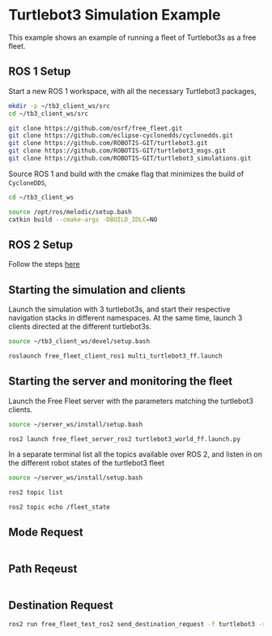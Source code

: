 # Turtlebot3 Simulation Example

This example shows an example of running a fleet of Turtlebot3s as a free fleet.

## ROS 1 Setup

Start a new ROS 1 workspace, with all the necessary Turtlebot3 packages,

```bash
mkdir -p ~/tb3_client_ws/src
cd ~/tb3_client_ws/src

git clone https://github.com/osrf/free_fleet.git
git clone https://github.com/eclipse-cyclonedds/cyclonedds.git
git clone https://github.com/ROBOTIS-GIT/turtlebot3.git
git clone https://github.com/ROBOTIS-GIT/turtlebot3_msgs.git
git clone https://github.com/ROBOTIS-GIT/turtlebot3_simulations.git
```

Source ROS 1 and build with the cmake flag that minimizes the build of `CycloneDDS`,

```bash
cd ~/tb3_client_ws

source /opt/ros/melodic/setup.bash
catkin build --cmake-args -DBUILD_IDLC=NO
```

## ROS 2 Setup

Follow the steps [here](server.md)

## Starting the simulation and clients

Launch the simulation with 3 turtlebot3s, and start their respective navigation stacks in different namespaces. At the same time, launch 3 clients directed at the different turtlebot3s.

```bash
source ~/tb3_client_ws/devel/setup.bash

roslaunch free_fleet_client_ros1 multi_turtlebot3_ff.launch
```

## Starting the server and monitoring the fleet

Launch the Free Fleet server with the parameters matching the turtlebot3 clients.

```bash
source ~/server_ws/install/setup.bash

ros2 launch free_fleet_server_ros2 turtlebot3_world_ff.launch.py
```

In a separate terminal list all the topics available over ROS 2, and listen in on the different robot states of the turtlebot3 fleet

```bash
source ~/server_ws/install/setup.bash

ros2 topic list

ros2 topic echo /fleet_state
```

## Mode Request

```bash

```

## Path Reqeust

```bash

```

## Destination Request

```bash
ros2 run free_fleet_test_ros2 send_destination_request -f turtlebot3 -r turtlebot3_1 -x 1.725 -y -0.39 --yaw 0.0 -l B1 -i ygiuhjkdsfoijds -t destination_requests
```
